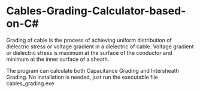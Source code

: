 # Cables-Grading-Calculator-based-on-C#

Grading of cable is the process of achieving uniform distribution of dielectric stress or voltage gradient in a dielectric of cable. Voltage gradient or dielectric stress is maximum at the surface of the conductor and minimum at the inner surface of a sheath.

The program can calculate both Capacitance Grading and Intersheath Grading.
No installation is needed, just run the executable file cables_grading.exe
